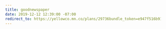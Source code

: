 ```yaml
---
title: goodnewspaper
date: 2019-12-12 12:39:00 -07:00
redirect_to: https://yellowco.mn.co/plans/29736bundle_token=e947f516b9186ee8ccc24204d1ac2b13&utm_source=manual
---
```

